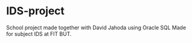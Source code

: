 # IDS-project
School project made together with David Jahoda using Oracle SQL
Made for subject IDS at FIT BUT.
